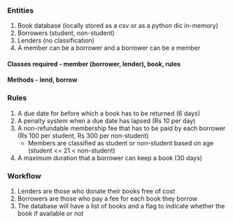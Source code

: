 ### Entities
1. Book database (locally stored as a csv or as a python dic in-memory)
2. Borrowers (student, non-student)
3. Lenders (no classification)
4. A member can be a borrower and a borrower can be a member

#### Classes required - member (borrower, lender), book, rules
#### Methods - lend, borrow

### Rules
1. A due date for before which a book has to be returned (6 days)
2. A penalty system when a due date has lapsed (Rs 10 per day)
3. A non-refundable membership fee that has to be paid by each borrower (Rs 100 per student, Rs 300 per non-student)
    - Members are classified as student or non-student based on age (student <= 21 < non-student)
4. A maximum duration that a borrower can keep a book (30 days)

### Workflow
1. Lenders are those who donate their books free of cost
2. Borrowers are those who pay a fee for each book they borrow
3. The database will have a list of books and a flag to indicate whether the book if available or not
